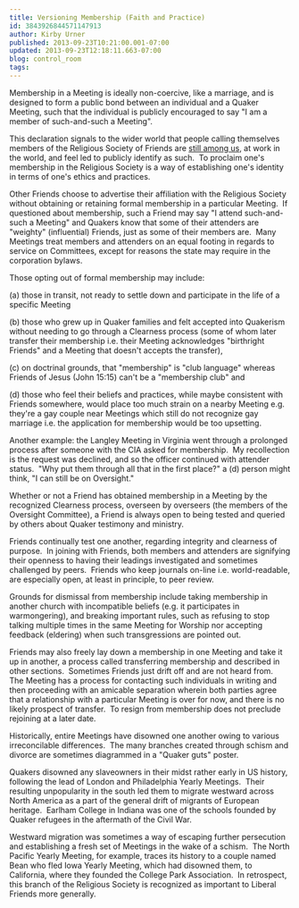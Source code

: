 ```yaml
---
title: Versioning Membership (Faith and Practice)
id: 3843926844571147913
author: Kirby Urner
published: 2013-09-23T10:21:00.001-07:00
updated: 2013-09-23T12:18:11.663-07:00
blog: control_room
tags: 
---
```


Membership in a Meeting is ideally non-coercive, like a marriage, and is designed to form a public bond between an individual and a Quaker Meeting, such that the individual is publicly encouraged to say "I am a member of such-and-such a Meeting". 

This declaration signals to the wider world that people calling themselves members of the Religious Society of Friends are [still among us](http://worldgame.blogspot.com/2009/09/catholic-analysis.html), at work in the world, and feel led to publicly identify as such.  To proclaim one's membership in the Religious Society is a way of establishing one's identity in terms of one's ethics and practices.

Other Friends choose to advertise their affiliation with the Religious Society without obtaining or retaining formal membership in a particular Meeting.  If questioned about membership, such a Friend may say "I attend such-and-such a Meeting" and Quakers know that some of their attenders are "weighty" (influential) Friends, just as some of their members are.  Many Meetings treat members and attenders on an equal footing in regards to service on Committees, except for reasons the state may require in the corporation bylaws. 

Those opting out of formal membership may include:

(a) those in transit, not ready to settle down and participate in the life of a specific Meeting

(b) those who grew up in Quaker families and felt accepted into Quakerism without needing to go through a Clearness process (some of whom later transfer their membership i.e. their Meeting acknowledges "birthright Friends" and a Meeting that doesn't accepts the transfer),

(c) on doctrinal grounds, that "membership" is "club language" whereas Friends of Jesus (John 15:15) can't be a "membership club" and

(d) those who feel their beliefs and practices, while maybe consistent with Friends somewhere, would place too much strain on a nearby Meeting e.g. they're a gay couple near Meetings which still do not recognize gay marriage i.e. the application for membership would be too upsetting.

Another example: the Langley Meeting in Virginia went through a prolonged process after someone with the CIA asked for membership.  My recollection is the request was declined, and so the officer continued with attender status.  "Why put them through all that in the first place?" a (d) person might think, "I can still be on Oversight."

Whether or not a Friend has obtained membership in a Meeting by the recognized Clearness process, overseen by overseers (the members of the Oversight Committee), a Friend is always open to being tested and queried by others about Quaker testimony and ministry.

Friends continually test one another, regarding integrity and clearness of purpose.  In joining with Friends, both members and attenders are signifying their openness to having their leadings investigated and sometimes challenged by peers.  Friends who keep journals on-line i.e. world-readable, are especially open, at least in principle, to peer review.

Grounds for dismissal from membership include taking membership in another church with incompatible beliefs (e.g. it participates in warmongering), and breaking important rules, such as refusing to stop talking multiple times in the same Meeting for Worship nor accepting feedback (eldering) when such transgressions are pointed out.

Friends may also freely lay down a membership in one Meeting and take it up in another, a process called transferring membership and described in other sections.  Sometimes Friends just drift off and are not heard from.  The Meeting has a process for contacting such individuals in writing and then proceeding with an amicable separation wherein both parties agree that a relationship with a particular Meeting is over for now, and there is no likely prospect of transfer.  To resign from membership does not preclude rejoining at a later date.

Historically, entire Meetings have disowned one another owing to various irreconcilable differences.  The many branches created through schism and divorce are sometimes diagrammed in a "Quaker guts" poster.

Quakers disowned any slaveowners in their midst rather early in US history, following the lead of London and Philadelphia Yearly Meetings.  Their resulting unpopularity in the south led them to migrate westward across North America as a part of the general drift of migrants of European heritage.  Earlham College in Indiana was one of the schools founded by Quaker refugees in the aftermath of the Civil War.

Westward migration was sometimes a way of escaping further persecution and establishing a fresh set of Meetings in the wake of a schism.  The North Pacific Yearly Meeting, for example, traces its history to a couple named Bean who fled Iowa Yearly Meeting, which had disowned them, to California, where they founded the College Park Association.  In retrospect, this branch of the Religious Society is recognized as important to Liberal Friends more generally.